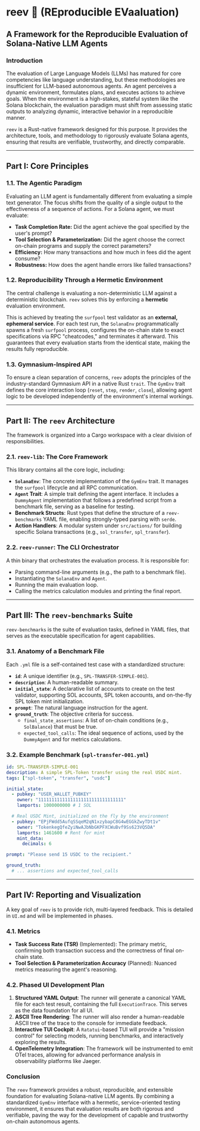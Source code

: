 # reev 🪸 (REproducible EVaaluation)

## A Framework for the Reproducible Evaluation of Solana-Native LLM Agents

### Introduction

The evaluation of Large Language Models (LLMs) has matured for core competencies like language understanding, but these methodologies are insufficient for LLM-based autonomous agents. An agent perceives a dynamic environment, formulates plans, and executes actions to achieve goals. When the environment is a high-stakes, stateful system like the Solana blockchain, the evaluation paradigm must shift from assessing static outputs to analyzing dynamic, interactive behavior in a reproducible manner.

`reev` is a Rust-native framework designed for this purpose. It provides the architecture, tools, and methodology to rigorously evaluate Solana agents, ensuring that results are verifiable, trustworthy, and directly comparable.

---

## Part I: Core Principles

### 1.1. The Agentic Paradigm

Evaluating an LLM agent is fundamentally different from evaluating a simple text generator. The focus shifts from the quality of a single output to the effectiveness of a sequence of actions. For a Solana agent, we must evaluate:

-   **Task Completion Rate:** Did the agent achieve the goal specified by the user's prompt?
-   **Tool Selection & Parameterization:** Did the agent choose the correct on-chain programs and supply the correct parameters?
-   **Efficiency:** How many transactions and how much in fees did the agent consume?
-   **Robustness:** How does the agent handle errors like failed transactions?

### 1.2. Reproducibility Through a Hermetic Environment

The central challenge is evaluating a non-deterministic LLM against a deterministic blockchain. `reev` solves this by enforcing a **hermetic** evaluation environment.

This is achieved by treating the `surfpool` test validator as an **external, ephemeral service**. For each test run, the `SolanaEnv` programmatically spawns a fresh `surfpool` process, configures the on-chain state to exact specifications via RPC "cheatcodes," and terminates it afterward. This guarantees that every evaluation starts from the identical state, making the results fully reproducible.

### 1.3. Gymnasium-Inspired API

To ensure a clean separation of concerns, `reev` adopts the principles of the industry-standard Gymnasium API in a native Rust `trait`. The `GymEnv` trait defines the core interaction loop (`reset`, `step`, `render`, `close`), allowing agent logic to be developed independently of the environment's internal workings.

---

## Part II: The `reev` Architecture

The framework is organized into a Cargo workspace with a clear division of responsibilities.

### 2.1. `reev-lib`: The Core Framework

This library contains all the core logic, including:

-   **`SolanaEnv`**: The concrete implementation of the `GymEnv` trait. It manages the `surfpool` lifecycle and all RPC communication.
-   **`Agent` Trait**: A simple trait defining the agent interface. It includes a `DummyAgent` implementation that follows a predefined script from a benchmark file, serving as a baseline for testing.
-   **Benchmark Structs**: Rust types that define the structure of a `reev-benchmarks` YAML file, enabling strongly-typed parsing with `serde`.
-   **Action Handlers**: A modular system under `src/actions/` for building specific Solana transactions (e.g., `sol_transfer`, `spl_transfer`).

### 2.2. `reev-runner`: The CLI Orchestrator

A thin binary that orchestrates the evaluation process. It is responsible for:
-   Parsing command-line arguments (e.g., the path to a benchmark file).
-   Instantiating the `SolanaEnv` and `Agent`.
-   Running the main evaluation loop.
-   Calling the metrics calculation modules and printing the final report.

---

## Part III: The `reev-benchmarks` Suite

`reev-benchmarks` is the suite of evaluation tasks, defined in YAML files, that serves as the executable specification for agent capabilities.

### 3.1. Anatomy of a Benchmark File

Each `.yml` file is a self-contained test case with a standardized structure:

-   **`id`**: A unique identifier (e.g., `SPL-TRANSFER-SIMPLE-001`).
-   **`description`**: A human-readable summary.
-   **`initial_state`**: A declarative list of accounts to create on the test validator, supporting SOL accounts, SPL token accounts, and on-the-fly SPL token mint initialization.
-   **`prompt`**: The natural language instruction for the agent.
-   **`ground_truth`**: The objective criteria for success.
    -   `final_state_assertions`: A list of on-chain conditions (e.g., `SolBalance`) that must be true.
    -   `expected_tool_calls`: The ideal sequence of actions, used by the `DummyAgent` and for metrics calculations.

### 3.2. Example Benchmark (`spl-transfer-001.yml`)

```yaml
id: SPL-TRANSFER-SIMPLE-001
description: A simple SPL-Token transfer using the real USDC mint.
tags: ["spl-token", "transfer", "usdc"]

initial_state:
  - pubkey: "USER_WALLET_PUBKEY"
    owner: "11111111111111111111111111111111"
    lamports: 1000000000 # 1 SOL

  # Real USDC Mint, initialized on the fly by the environment
  - pubkey: "EPjFWdd5AufqSSqeM2qN1xzybapC8G4wEGGkZwyTDt1v"
    owner: "TokenkegQfeZyiNwAJbNbGKPFXCWuBvf9Ss623VQ5DA"
    lamports: 1461600 # Rent for mint
    mint_data:
      decimals: 6

prompt: "Please send 15 USDC to the recipient."

ground_truth:
  # ... assertions and expected_tool_calls
```

---

## Part IV: Reporting and Visualization

A key goal of `reev` is to provide rich, multi-layered feedback. This is detailed in `UI.md` and will be implemented in phases.

### 4.1. Metrics

-   **Task Success Rate (TSR)** (Implemented): The primary metric, confirming both transaction success and the correctness of final on-chain state.
-   **Tool Selection & Parameterization Accuracy** (Planned): Nuanced metrics measuring the agent's reasoning.

### 4.2. Phased UI Development Plan

1.  **Structured YAML Output**: The runner will generate a canonical YAML file for each test result, containing the full `ExecutionTrace`. This serves as the data foundation for all UI.
2.  **ASCII Tree Rendering**: The runner will also render a human-readable ASCII tree of the trace to the console for immediate feedback.
3.  **Interactive TUI Cockpit**: A `Ratatui`-based TUI will provide a "mission control" for selecting models, running benchmarks, and interactively exploring the results.
4.  **OpenTelemetry Integration**: The framework will be instrumented to emit OTel traces, allowing for advanced performance analysis in observability platforms like Jaeger.

### Conclusion

The `reev` framework provides a robust, reproducible, and extensible foundation for evaluating Solana-native LLM agents. By combining a standardized `GymEnv` interface with a hermetic, service-oriented testing environment, it ensures that evaluation results are both rigorous and verifiable, paving the way for the development of capable and trustworthy on-chain autonomous agents.